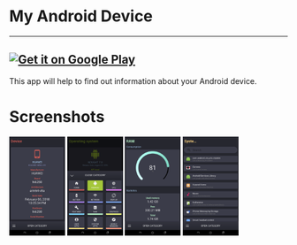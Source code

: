# My Android Device
---

<a href='https://play.google.com/store/apps/details?id=com.noble.activity.myandroid&pcampaignid=MKT-Other-global-all-co-prtnr-py-PartBadge-Mar2515-1'><img alt='Get it on Google Play' src='https://play.google.com/intl/en_us/badges/images/generic/en_badge_web_generic.png'/></a>
---
This app will help to find out information about your Android device.

Screenshots
===============

<a href="screenshots/01.png"><img src="screenshots/1.png" width="20%"/></a> 
<a href="screenshots/02.png"><img src="screenshots/2.png" width="20%"/></a> 
<a href="screenshots/03.png"><img src="screenshots/3.png" width="20%"/></a>
<a href="screenshots/04.png"><img src="screenshots/4.png" width="20%"/></a> 